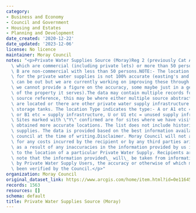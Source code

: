 ```yaml
---
category:
- Business and Economy
- Council and Government
- Housing and Estates
- Planning and Development
date_created: '2020-12-22'
date_updated: '2023-12-06'
license: No licence
maintainer: Moray Council
notes: "<p>Private Water Supplies Source (Moray)Reg 2 (previously Cat A) are supplies\
  \ which are commercial (including private lets) or more than 50 persons Category\
  \ B are non-commercial with less than 50 persons.NOTE:- The location data we hold\
  \ for the private water supplies is not 100% accurate (easting's and northing's\
  \ can be out but we are currently working on improving these through GPS, unfortunately\
  \ we cannot provide a figure on the accuracy, some maybe just in a general area\
  \ of the property it serves).The data may contain multiple records for the same\
  \ source reference, this may be where either multiple source abstractions points\
  \ are located or there are other private water supply infrastructure located eg\
  \ storage tanks. The location Type indicates the type:- A or A1 etc = Source, B\
  \ or B1 etc = supply infrastructure, U or U1 etc = unused supply infrastructure.\
  \ Sites marked with \"Y\" confirmed are for sites where we have visited site and\
  \ obtained more accurate locations. The list does not include historic private water\
  \ supplies. The data is provided based on the best information available to the\
  \ council at the time of writing.Disclaimer. Moray Council will not accept any liability\
  \ for any costs incurred by the recipient or by any third parties arising from or\
  \ as a result of any inaccuracies in the information provided by us in relation\
  \ to the location of a particular Private Water Supply. Recipients are asked to\
  \ note that the information provided\_ will\_ be taken from information provided\
  \ by Private Water Supply Users, the accuracy or otherwise of which may not have\
  \ been verified by the Council.</p>"
organization: Moray Council
original_dataset_link: https://www.arcgis.com/home/item.html?id=0e11645746e447f2b8dafabe750f24f2
records: 1563
resources: []
schema: default
title: Private Water Supplies Source (Moray)
---
```

